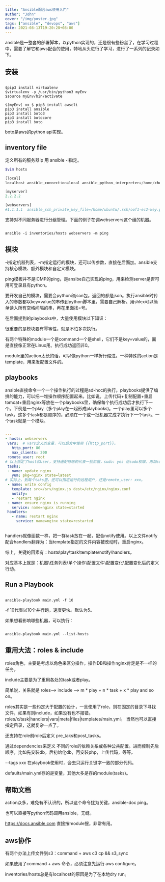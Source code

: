 ```yaml
---
title: "Ansible配合aws使用入门"
author: "John"
cover: "/img/poster.jpg"
tags: ["ansible", "devops", "aws"]
date: 2021-08-13T19:20:28+08:00
---
```


ansible是一整套的部署脚本，以python实现的，还是很有些粉丝了，在学习过程中，需要了解它和aws配合的使用，特地从头进行了学习，进行了一系列的记录如下。

<!--more-->

安装
----

```shell

$pip3 install virtualenv
$virtualenv -p /usr/bin/python3 myEnv
$source myEnv/bin/activate

$(myEnv) xx $ pip3 install awscli
pip3 install ansible
pip3 install boto3
pip3 install botocore
pip3 install boto

```

boto是aws的python api实现。

inventory file
---------------

定义所有的服务器ip 用 ansible -i指定。

```php 
$vim hosts

[local]
localhost ansible_connection=local ansible_python_interpreter=/home/chenzhen/compx527/bin/python

[myserver]
2.2.2.2

[webservers]
#1.1.1.1  ansible_ssh_private_key_file=/home/ubuntu/.ssh/oof1-ec2-key.pem


```

支持对不同服务器进行分组管理。下面的例子在调webservers这个组的机器。


```shell

ansible -i inventories/hosts webservers -m ping

```

模块
----

-i指定机器列表，-m指定运行的模块，还可以传参数，直接在后面加。ansible支持核心模块、额外模块和自定义模块。

ping模板并不是ICMP的ping，是ansibe自己实现的ping，用来检测server是否可用可登录且有python。

要开发自己的模块，需要会python和json包，返回的都是json。执行ansible时传入的参数都以key=value的串传到python脚本里，需要自己解析。用shlex可以简单读入所有空格间隔的串，再在里面找=号。

在后面提到的playbooks中，大量使用模块以下知识：

很重要的是模块要有幂等性，就是不怕多次执行。

有两个特殊的module一个是command一个是shell，它们不是key=value的，面是直接像正常在Linux用。执行成功返回非0。

module里的action太长的话，可以像python一样折行缩进。一种特殊的action是template，用来发配置文件的。

playbooks
----------

ansible直接命令一个一个操作执行的过程是ad-hoc的执行，playbooks提供了编排的能力，可以把一堆操作顺序配置起来。比如说，上传代码+复制配置+重启tomcat+重启nginx等放在一个playbooks里，确保每个执行成功后才执行下一个。下例是一个play（多个play在一起形成playbooks)。一个play里可以多个task，这多个task都是顺序的，必须在一个或一批机器完成才执行下一个task。一个task就是一个模块。

```yaml

---   
- hosts: webservers   
 vars:  # vars定义的变量，可以后文中使用 {{http_port}}。
   http_port: 80    
   max_clients: 200
 romote_user: root
# 以上指定了host和user，支持通配符啥的代表一批机器，sudo: yes 给sudo权限。再加sudo_user: xxx 切到其他用户也ok。
 tasks:  
 - name: update nginx
   yum: pkg=nginx state=latest
# 实际上，到每个taks里，还可以指定运行的远程用户，还是remote_user: xxx。
 - name: write config
   template: src=/srv/nginx.js dest=/etc/nginx/nginx.conf
   notify:
   - restart nginx
 - name: ensure nginx is running
   service: name=nginx state=started
 handlers:
   - name: restart nginx
     service: name=nginx state=restarted
 

```

handlers就像函数一样，把一群task放在一起，配合notify使用。以上文件notify配合handlers翻译为：当template指定的文件内容被改动时，重启nginx。


综上，关键的因素有：hosts\play\task\template\notify\handlers。

对应基本上就是：机器\任务列表\单个操作\配置文件\配置变化\配置变化后的定义行动。

Run a Playbook
---------------

```shell

ansible-playbook main.yml -f 10

```

-f 10代表以10个并行跑，速度更快。默认为5。

如果想看影响哪些机器，可以执行：

```shell

ansible-playbook main.yml --list-hosts

```

重用大法：roles & include
--------------------------

roles角色，主要是考虑以角色来区分操作，操作DB和操作nginx肯定是不一样的任务。

include主要是为了重用各处的task或者play。

简单说，关系就是 roles--> include --> m * play + n * task + x * play and so on。

roles其实是一些约定大于配置的设计，一旦使用了role，则在固定的目录下寻找文件，如果有则include，如果没有也不报错。roles/x/task|handlers|vars|meta|files|templates/main.yml。
当然也可以直接指定目录，这就复杂一点了。

还支持在role前role后定义 pre_taks和post_tasks。

通过dependencies来定义 不同的role的依赖关系或各种公共配置。进而控制先后顺序，比如先安装db，后初始化db，再安装php，上传代码，等等。

--tags xxx 在playbook使用时，会去只运行关键字一致的部分代码。

defaults/main.yml存的是变量，其他大多是存的module(tasks)。


帮助文档
--------

action众多，难免有不认识的，所以这个命令犹为关键，ansible-doc ping。

也可以直接写python代码调用ansible，无缝。

https://docs.ansible.com  直接按module搜，非常有用。


aws协作
-------

有两个办法上传文件到s3：command + aws c3 cp  && s3_sync

如果使用了command + aws 命令，必须注意先运行 aws configure。

inventories/hosts总是有localhost的原因是为了在本地dry run。
